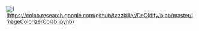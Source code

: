 
<img src="https://colab.research.google.com/assets/colab-badge.svg" align="center">](https://colab.research.google.com/github/tazzkiller/DeOldify/blob/master/ImageColorizerColab.ipynb)
